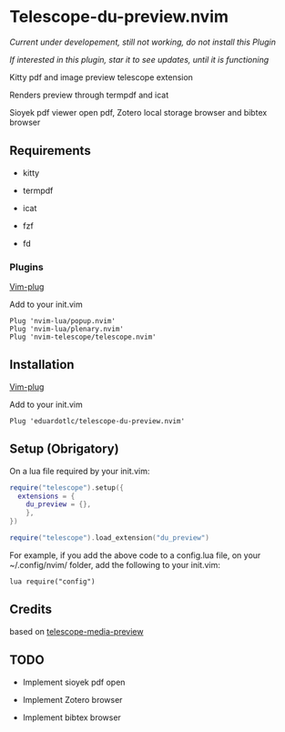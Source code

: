 # Telescope-du-preview.nvim

*Current under developement, still not working, do not install this Plugin*

*If interested in this plugin, star it to see updates, until it is functioning*

Kitty pdf and image preview telescope extension

Renders preview through termpdf and icat

Sioyek pdf viewer open pdf, Zotero local storage browser and bibtex browser

## Requirements

- kitty

- termpdf

- icat

- fzf

- fd

### Plugins

[Vim-plug](https://github.com/junegunn/vim-plug)

Add to your init.vim

```vim
Plug 'nvim-lua/popup.nvim'
Plug 'nvim-lua/plenary.nvim'
Plug 'nvim-telescope/telescope.nvim'
```

## Installation

[Vim-plug](https://github.com/junegunn/vim-plug)

Add to your init.vim

```vim
Plug 'eduardotlc/telescope-du-preview.nvim'
```

## Setup (Obrigatory)

On a lua file required by your init.vim:

```lua
require("telescope").setup({
  extensions = {
    du_preview = {},
    },
})

require("telescope").load_extension("du_preview")
```

For example, if you add the above code to a config.lua file, on your
~/.config/nvim/ folder, add the following to your init.vim:

```vim
lua require("config")
```

## Credits

based on [telescope-media-preview](https://github.com/nvim-telescope/telescope-media-files.nvim)


## TODO

- Implement sioyek pdf open

- Implement Zotero browser

- Implement bibtex browser
